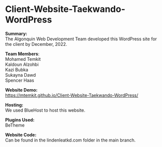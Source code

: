# Client-Website-Taekwando-WordPress

**Summary:**\
The Algonquin Web Development Team developed this WordPress site for the client by December, 2022.

**Team Members**:\
Mohamed Temkit\
Kaldoun Alzohbi\
Kazi Bubka\
Sukayna Dawd\
Spencer Haas

**Website Demo:**\
https://mtemkit.github.io/Client-Website-Taekwando-WordPress/

**Hosting:**\
We used BlueHost to host this website.

**Plugins Used:**\
BeTheme

**Website Code:**\
Can be found in the lindenleatkd.com folder in the main branch.
